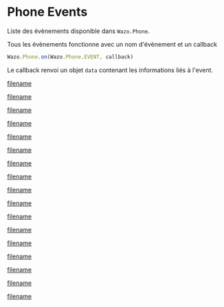 # Phone Events

Liste des évènements disponible dans `Wazo.Phone`.

Tous les évènements fonctionne avec un nom d'évènement et un callback
```js
Wazo.Phone.on(Wazo.Phone.EVENT, callback)
```

Le callback renvoi un objet `data` contenant les informations liés à l'event.

[filename](phoneEvents/onCallAccepted.md ':include')

[filename](phoneEvents/onCallAnswered.md ':include')

[filename](phoneEvents/onCallCanceled.md ':include')

[filename](phoneEvents/onCallended.md ':include')

[filename](phoneEvents/onCallEnding.md ':include')

[filename](phoneEvents/onCallError.md ':include')

[filename](phoneEvents/onCallFailed.md ':include')

[filename](phoneEvents/onCallHeld.md ':include')

[filename](phoneEvents/onCallIncoming.md ':include')

[filename](phoneEvents/onCallMuted.md ':include')

[filename](phoneEvents/onCallOutgoing.md ':include')

[filename](phoneEvents/onCallRejected.md ':include')

[filename](phoneEvents/onCallResumed.md ':include')

[filename](phoneEvents/onCallUnheld.md ':include')

[filename](phoneEvents/onCallUnmuted.md ':include')

[filename](phoneEvents/onCameraDisabled.md ':include')

[filename](phoneEvents/onCameraResumed.md ':include')